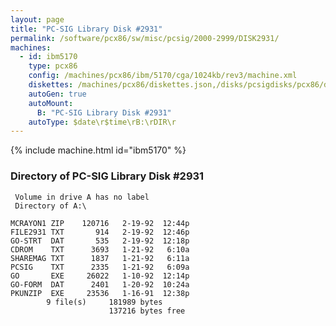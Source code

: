 ```yaml
---
layout: page
title: "PC-SIG Library Disk #2931"
permalink: /software/pcx86/sw/misc/pcsig/2000-2999/DISK2931/
machines:
  - id: ibm5170
    type: pcx86
    config: /machines/pcx86/ibm/5170/cga/1024kb/rev3/machine.xml
    diskettes: /machines/pcx86/diskettes.json,/disks/pcsigdisks/pcx86/diskettes.json
    autoGen: true
    autoMount:
      B: "PC-SIG Library Disk #2931"
    autoType: $date\r$time\rB:\rDIR\r
---
```


{% include machine.html id="ibm5170" %}

### Directory of PC-SIG Library Disk #2931

     Volume in drive A has no label
     Directory of A:\

    MCRAYON1 ZIP    120716   2-19-92  12:44p
    FILE2931 TXT       914   2-19-92  12:46p
    GO-STRT  DAT       535   2-19-92  12:18p
    CDROM    TXT      3693   1-21-92   6:10a
    SHAREMAG TXT      1837   1-21-92   6:11a
    PCSIG    TXT      2335   1-21-92   6:09a
    GO       EXE     26022   1-10-92  12:14p
    GO-FORM  DAT      2401   1-20-92  10:24a
    PKUNZIP  EXE     23536   1-16-91  12:38p
            9 file(s)     181989 bytes
                          137216 bytes free
